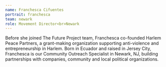```yaml
---
name: Franchesca Cifuentes
portrait: franchesca
team: newark
role: Movement Director<br>Newark
---
```


Before she joined The Future Project team, Franchesca co-founded Harlem Peace Partners, a grant-making organization supporting anti-violence and entrepreneurship in Harlem. Born in Ecuador and raised in Jersey City, Franchesca is our Community Outreach Specialist in Newark, NJ, building partnerships with companies, community and local political organizations.